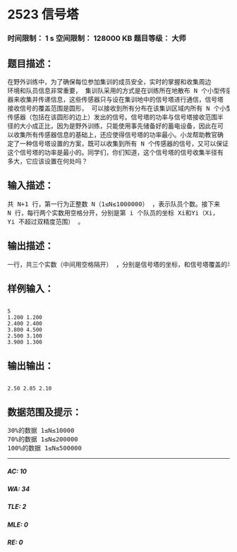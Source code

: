 # 2523 信号塔   
### 时间限制： 1 s     空间限制： 128000 KB     题目等级： 大师  
## 题目描述：  

<pre>
在野外训练中，为了确保每位参加集训的成员安全，实时的掌握和收集周边  
环境和队员信息非常重要， 集训队采用的方式是在训练所在地散布 N 个小型传感  
器来收集并传递信息，这些传感器只与设在集训地中的信号塔进行通信，信号塔  
接收信号的覆盖范围是圆形， 可以接收到所有分布在该集训区域内所有 N 个小型  
传感器（包括在该圆形的边上）发出的信号。信号塔的功率与信号塔接收范围半  
径的大小成正比，因为是野外训练，只能使用事先储备好的蓄电设备，因此在可  
以收集所有传感器信息的基础上，还应使得信号塔的功率最小。小龙帮助教官确  
定了一种信号塔设置的方案，既可以收集到所有 N 个传感器的信号，又可以保证  
这个信号塔的功率是最小的。同学们，你们知道，这个信号塔的信号收集半径有  
多大，它应该设置在何处吗？
</pre>
  
  
## 输入描述：  

<pre>
共 N+1 行，第一行为正整数 N（1≤N≤1000000） ，表示队员个数。接下来  
N 行，每行两个实数用空格分开，分别是第 i 个队员的坐标 Xi和Yi（Xi，  
Yi 不超过双精度范围） 。
</pre>
  
  
## 输出描述：  

<pre>
一行，共三个实数（中间用空格隔开） ，分别是信号塔的坐标，和信号塔覆盖的半径。
</pre>
  
  
## 样例输入：  

<pre><code>
5
1.200 1.200
2.400 2.400
3.800 4.500
2.500 3.100
3.900 1.300
</code></pre>
  
  
## 输出输出：  

<pre><code>
2.50 2.85 2.10
</code></pre>
  
  
## 数据范围及提示：  

<pre>
30%的数据 1≤N≤10000
70%的数据 1≤N≤200000
100%的数据 1≤N≤500000
</pre>
  
  
***  

##### AC: 10  
##### WA: 34  
##### TLE: 2  
##### MLE: 0  
##### RE: 0  
